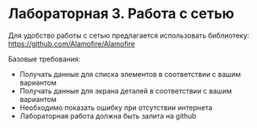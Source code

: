 # Лабораторная 3. Работа с сетью

Для удобство работы с сетью предлагается использовать библиотеку: 
https://github.com/Alamofire/Alamofire

Базовые требования:
- Получать данные для списка элементов в соответствии с вашим вариантом
- Получать данные для экрана деталей в соответствии с вашим вариантом
- Необходимо показать ошибку при отсутствии интернета 
- Лабораторная работа должна быть залита на github

